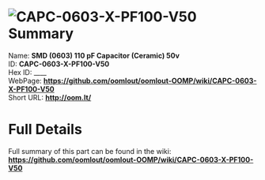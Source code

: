 
![CAPC-0603-X-PF100-V50](https://github.com/oomlout/oomlout-OOMP/blob/master/parts/CAPC-0603-X-PF100-V50/CAPC-0603-X-PF100-V50_420.jpg)   
Summary
=================
  
Name: __SMD (0603) 110 pF Capacitor (Ceramic) 50v__    
ID: __CAPC-0603-X-PF100-V50__   
Hex ID: ____   
WebPage: __https://github.com/oomlout/oomlout-OOMP/wiki/CAPC-0603-X-PF100-V50__   
Short URL: __http://oom.lt/__   

Full Details
==========================
Full summary of this part can be found in the wiki:   
__https://github.com/oomlout/oomlout-OOMP/wiki/CAPC-0603-X-PF100-V50__    

